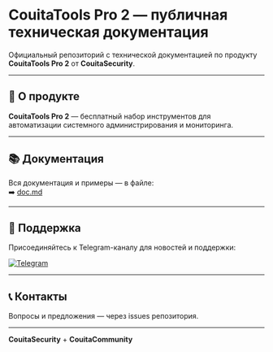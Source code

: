 # CouitaTools Pro 2 — публичная техническая документация

Официальный репозиторий с технической документацией по продукту  
**CouitaTools Pro 2** от **CouitaSecurity**.

---

## 🚀 О продукте

**CouitaTools Pro 2** — бесплатный набор инструментов для автоматизации системного администрирования и мониторинга.

---

## 📚 Документация

Вся документация и примеры — в файле:  
➡️ [doc.md](./doc.md)

---

## 💬 Поддержка

Присоединяйтесь к Telegram-каналу для новостей и поддержки:  

[![Telegram](https://img.shields.io/badge/Telegram-Подписаться-2CA5E0?logo=telegram&style=flat)](https://t.me/CouitaChannel1)

---

## 📞 Контакты

Вопросы и предложения — через issues репозитория.

---

**CouitaSecurity** + **CouitaCommunity**
